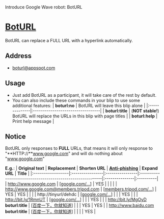 Introduce Google Wave robot: BotURL

# [BotURL](http://wave-samples-gallery.appspot.com/about_app?app_id=18012) #

BotURL can replace a FULL URL with a hyperlink automatically.


## Address ##
  * boturl@appspot.com


## Usage ##
  * Just add BotURL as a participant, it will take care of the rest by default.
  * You can also include these commands in your blip to use some additional features:
| **boturl:no** | BotURL will leave this blip alone |
|:--------------|:----------------------------------|
| **boturl:title** | (**NOT stable!**) BotURL will replace the URLs in this blip with page titles |
| **boturl:help** | Print help message |


## Notice ##
BotURL only responses to **FULL** URLs, that means it will only response to "**HTTP://**www.google.com" and will do nothing about "www.google.com"

**E.g.**:
| **Original text** | **Replacement** | **Shorten URL** | **[Anti-phishing](http://en.wikipedia.org/wiki/Phishing)** | **Expand URL** | **Title** |
|:------------------|:----------------|:----------------|:-----------------------------------------------------------|:---------------|:----------|
| http://www.google.com | [[google.com/...](http://www.google.com)] | YES |  |  |  |
| http://www.google.com@members.tripod.com | [[members.tripod.com/...](http://www.google.com@members.tripod.com)] | YES | YES |  |  |
| http://tinyurl/dehdc | [[google.com/...](http://www.google.com)] |  |  | YES |  |
| http://bit.ly/1RmnUT | [[google.com/...](http://www.google.com)] |  |  | YES |  |
| http://bit.ly/MgOyD **boturl:title** | [[百度一下，你就知道](http://www.baidu.com)] |  |  | YES | YES |
| http://www.baidu.com **boturl:title** | [[百度一下，你就知道](http://www.baidu.com)] |  |  |  | YES |